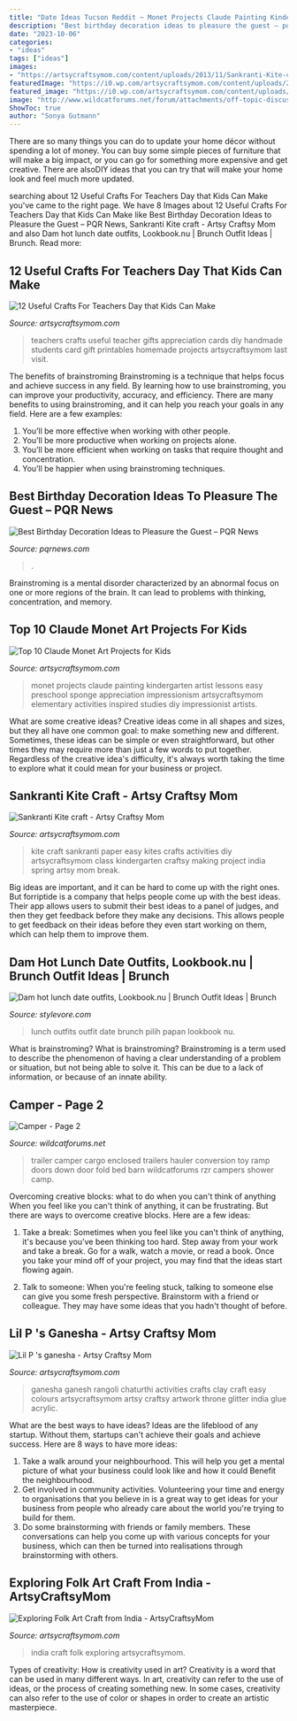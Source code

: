 ```yaml
---
title: "Date Ideas Tucson Reddit ~ Monet Projects Claude Painting Kindergarten Artist Lessons Easy Preschool Sponge Appreciation Impressionism Artsycraftsymom Elementary Activities Inspired Studies Diy Impressionist Artists"
description: "Best birthday decoration ideas to pleasure the guest – pqr news"
date: "2023-10-06"
categories:
- "ideas"
tags: ["ideas"]
images:
- "https://artsycraftsymom.com/content/uploads/2013/11/Sankranti-Kite-craft.jpg"
featuredImage: "https://i0.wp.com/artsycraftsymom.com/content/uploads/2015/08/Pin.png?fit=761%2C1061&amp;ssl=1"
featured_image: "https://i0.wp.com/artsycraftsymom.com/content/uploads/2015/08/12-Useful-Crafts-For-Teachers-Day-that-Kids-Can-Make-1.jpg?fit=680%2C960&amp;ssl=1"
image: "http://www.wildcatforums.net/forum/attachments/off-topic-discussion/3071d1336431464-camper-eca866d7.jpg"
ShowToc: true
author: "Sonya Gutmann"
---
```



There are so many things you can do to update your home décor without spending a lot of money. You can buy some simple pieces of furniture that will make a big impact, or you can go for something more expensive and get creative. There are alsoDIY ideas that you can try that will make your home look and feel much more updated.

	

		
searching about 12 Useful Crafts For Teachers Day that Kids Can Make you've came to the right page. We have 8 Images about 12 Useful Crafts For Teachers Day that Kids Can Make like Best Birthday Decoration Ideas to Pleasure the Guest – PQR News, Sankranti Kite craft - Artsy Craftsy Mom and also Dam hot lunch date outfits, Lookbook.nu | Brunch Outfit Ideas | Brunch. Read more:
		
    
## 12 Useful Crafts For Teachers Day That Kids Can Make

<img loading=lazy src="https://i0.wp.com/artsycraftsymom.com/content/uploads/2015/08/12-Useful-Crafts-For-Teachers-Day-that-Kids-Can-Make-1.jpg?fit=680%2C960&amp;ssl=1" onerror="this.onerror=null;this.src='https://tse3.mm.bing.net/th?id=OIP.2jeIpDzLZyWFoASS2r29QAHaKd&amp;pid=15.1';" alt="12 Useful Crafts For Teachers Day that Kids Can Make">

_Source: artsycraftsymom.com_

>teachers crafts useful teacher gifts appreciation cards diy handmade students card gift printables homemade projects artsycraftsymom last visit. 

	

The benefits of brainstroming
Brainstroming is a technique that helps focus and achieve success in any field. By learning how to use brainstroming, you can improve your productivity, accuracy, and efficiency. There are many benefits to using brainstroming, and it can help you reach your goals in any field. Here are a few examples:
1. You’ll be more effective when working with other people.
2. You’ll be more productive when working on projects alone.
3. You’ll be more efficient when working on tasks that require thought and concentration.
4. You’ll be happier when using brainstroming techniques.

    
## Best Birthday Decoration Ideas To Pleasure The Guest – PQR News

<img loading=lazy src="https://pqrnews.com/wp-content/uploads/2020/09/image1-1-1.jpg" onerror="this.onerror=null;this.src='https://tse2.mm.bing.net/th?id=OIP.Hdl9kRkUKDNDlXtPaj1ChAHaD4&amp;pid=15.1';" alt="Best Birthday Decoration Ideas to Pleasure the Guest – PQR News">

_Source: pqrnews.com_

>. 

	

Brainstroming is a mental disorder characterized by an abnormal focus on one or more regions of the brain. It can lead to problems with thinking, concentration, and memory.

    
## Top 10 Claude Monet Art Projects For Kids

<img loading=lazy src="https://i0.wp.com/artsycraftsymom.com/content/uploads/2015/08/Pin.png?fit=761%2C1061&amp;ssl=1" onerror="this.onerror=null;this.src='https://tse2.mm.bing.net/th?id=OIP.OZLeG3G7tQhAEpwe4p559AHaKU&amp;pid=15.1';" alt="Top 10 Claude Monet Art Projects for Kids">

_Source: artsycraftsymom.com_

>monet projects claude painting kindergarten artist lessons easy preschool sponge appreciation impressionism artsycraftsymom elementary activities inspired studies diy impressionist artists. 

	

What are some creative ideas?
Creative ideas come in all shapes and sizes, but they all have one common goal: to make something new and different. Sometimes, these ideas can be simple or even straightforward, but other times they may require more than just a few words to put together. Regardless of the creative idea's difficulty, it's always worth taking the time to explore what it could mean for your business or project.

    
## Sankranti Kite Craft - Artsy Craftsy Mom

<img loading=lazy src="https://artsycraftsymom.com/content/uploads/2013/11/Sankranti-Kite-craft.jpg" onerror="this.onerror=null;this.src='https://tse4.mm.bing.net/th?id=OIP.WHf-lwZHzd4IWOqQM_wergAAAA&amp;pid=15.1';" alt="Sankranti Kite craft - Artsy Craftsy Mom">

_Source: artsycraftsymom.com_

>kite craft sankranti paper easy kites crafts activities diy artsycraftsymom class kindergarten craftsy making project india spring artsy mom break. 

	

Big ideas are important, and it can be hard to come up with the right ones. But forriptide is a company that helps people come up with the best ideas. Their app allows users to submit their best ideas to a panel of judges, and then they get feedback before they make any decisions. This allows people to get feedback on their ideas before they even start working on them, which can help them to improve them.

    
## Dam Hot Lunch Date Outfits, Lookbook.nu | Brunch Outfit Ideas | Brunch

<img loading=lazy src="https://www.stylevore.com/wp-content/uploads/2019/12/25810c5271d556b2ffb2507c7b17f608.jpg" onerror="this.onerror=null;this.src='https://tse3.mm.bing.net/th?id=OIP.E0-on7TU6ZyTbmIiqGijXgHaJ4&amp;pid=15.1';" alt="Dam hot lunch date outfits, Lookbook.nu | Brunch Outfit Ideas | Brunch">

_Source: stylevore.com_

>lunch outfits outfit date brunch pilih papan lookbook nu. 

	

What is brainstroming?
What is brainstroming? Brainstroming is a term used to describe the phenomenon of having a clear understanding of a problem or situation, but not being able to solve it. This can be due to a lack of information, or because of an innate ability.

    
## Camper - Page 2

<img loading=lazy src="http://www.wildcatforums.net/forum/attachments/off-topic-discussion/3071d1336431464-camper-eca866d7.jpg" onerror="this.onerror=null;this.src='https://tse3.mm.bing.net/th?id=OIP.IpI7TP1KG4krCy-8OAgYhQHaE8&amp;pid=15.1';" alt="Camper - Page 2">

_Source: wildcatforums.net_

>trailer camper cargo enclosed trailers hauler conversion toy ramp doors down door fold bed barn wildcatforums rzr campers shower camp. 

	

Overcoming creative blocks: what to do when you can't think of anything
When you feel like you can't think of anything, it can be frustrating. But there are ways to overcome creative blocks. Here are a few ideas: 
1. Take a break: Sometimes when you feel like you can't think of anything, it's because you've been thinking too hard. Step away from your work and take a break. Go for a walk, watch a movie, or read a book. Once you take your mind off of your project, you may find that the ideas start flowing again.

2. Talk to someone: When you're feeling stuck, talking to someone else can give you some fresh perspective. Brainstorm with a friend or colleague. They may have some ideas that you hadn't thought of before.


    
## Lil P &#039;s Ganesha - Artsy Craftsy Mom

<img loading=lazy src="https://artsycraftsymom.com/content/uploads/2013/11/1-IMG_2226.jpg" onerror="this.onerror=null;this.src='https://tse3.mm.bing.net/th?id=OIP.cKEihABfxB9d2zOJWfHw1wAAAA&amp;pid=15.1';" alt="Lil P &#039;s ganesha - Artsy Craftsy Mom">

_Source: artsycraftsymom.com_

>ganesha ganesh rangoli chaturthi activities crafts clay craft easy colours artsycraftsymom artsy craftsy artwork throne glitter india glue acrylic. 

	

What are the best ways to have ideas?
Ideas are the lifeblood of any startup. Without them, startups can't achieve their goals and achieve success. Here are 8 ways to have more ideas:
1. Take a walk around your neighbourhood. This will help you get a mental picture of what your business could look like and how it could Benefit the neighbourhood.
2. Get involved in community activities. Volunteering your time and energy to organisations that you believe in is a great way to get ideas for your business from people who already care about the world you're trying to build for them. 
3. Do some brainstorming with friends or family members. These conversations can help you come up with various concepts for your business, which can then be turned into realisations through brainstorming with others. 

    
## Exploring Folk Art Craft From India - ArtsyCraftsyMom

<img loading=lazy src="https://i2.wp.com/artsycraftsymom.com/content/uploads/2014/11/Exploring-Folk-Art-Craft-from-India.jpg?fit=728%2C1028&amp;ssl=1" onerror="this.onerror=null;this.src='https://tse1.mm.bing.net/th?id=OIP.fvIJaRv20ay1vPzybNjLpwHaKd&amp;pid=15.1';" alt="Exploring Folk Art Craft from India - ArtsyCraftsyMom">

_Source: artsycraftsymom.com_

>india craft folk exploring artsycraftsymom. 

	

Types of creativity: How is creativity used in art?
Creativity is a word that can be used in many different ways. In art, creativity can refer to the use of ideas, or the process of creating something new. In some cases, creativity can also refer to the use of color or shapes in order to create an artistic masterpiece.

